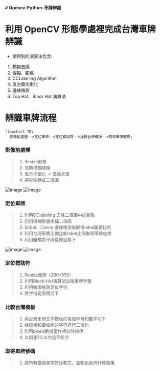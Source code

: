 __# Opencv-Python-車牌辨識__

# 利用 OpenCV 形態學處裡完成台灣車牌辨識
* 使用到的演算法包含:
1. 模糊去躁
2. 侵蝕、膨脹
3. CCLabeling Algorithm
4. 直方圖均衡化
5. 邊緣檢測
6. Top Hat、Black Hat 演算法

# 辨識車牌流程


```mermaid
flowchart TD;
  影像前處裡-->定位車牌-->定位標誌符-->比較台灣模板-->取得車牌號碼;
```
  ### 影像前處裡
  > 1. Resize影像
  > 2. 高斯模糊降躁 
  > 3. 值方均值化 -> 去除光害
  > 4. 將影像轉成二值圖

  ![image](https://github.com/grant1004/license-plate-recognition/blob/main/temp/%E6%9C%AA%E5%91%BD%E5%90%8D.png)
  ![image](https://github.com/grant1004/license-plate-recognition/blob/main/temp/%E6%9C%AA%E5%91%BD%E5%90%8D4.png)

  ### 定位車牌
  > 1. 利用CClabeling 去除二值圖中的雜點
  > 2. 利用侵蝕膨脹修補二值圖
  > 3. Sobel、Canny 邊緣檢測後取得label面積比例
  > 4. 利用台灣車牌比例比較label比例取得車牌座標
  > 5. 利用座標將車牌從原圖剪下

  ![image](https://github.com/grant1004/license-plate-recognition/blob/main/temp/%E6%9C%AA%E5%91%BD%E5%90%8D3.png)
  ![image](https://github.com/grant1004/license-plate-recognition/blob/main/license/out_1_Train01.jpg)

  ### 定位標誌符 
  > 1. Resize車牌（200*550）
  > 2. 利用Black-Hat演算法加強車牌字體
  > 3. 利用輪廓檢測定位字符
  > 4. 將字符從原圖剪下

  ### 比較台灣模板 
  > 1. 將台灣車牌文字模板的每個字母和數字切下
  > 2. 將模板和要檢測的字符進行二值化
  > 3. 利用pixels數量當作相似性指標
  > 4. 以誤差1%以內當作符合
  
  ### 取得車牌號碼 
  > 1. 將所有要檢測字符比較完，並輸出車牌計算結果
  
